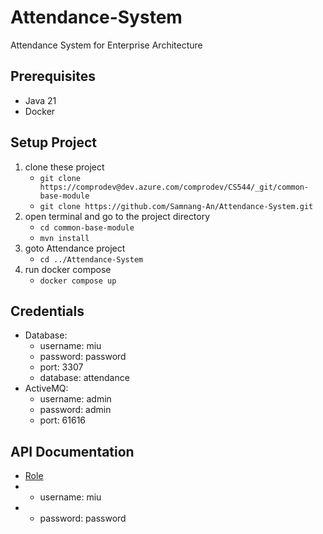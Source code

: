 # Attendance-System
Attendance System for Enterprise Architecture

## Prerequisites
- Java 21
- Docker


## Setup Project
1. clone these project
    - ``git clone https://comprodev@dev.azure.com/comprodev/CS544/_git/common-base-module``
    - ``git clone https://github.com/Samnang-An/Attendance-System.git``
2. open terminal and go to the project directory
    - ``cd common-base-module``
    - ``mvn install``
3. goto Attendance project
    - ``cd ../Attendance-System``
4. run docker compose
    - ``docker compose up``

## Credentials

- Database: 
    - username: miu
    - password: password
    - port: 3307
    - database: attendance
- ActiveMQ:
    - username: admin
    - password: admin
    - port: 61616

## API Documentation
- [Role](http://localhost:8080/badge-system/roles)
- - username: miu
- - password: password